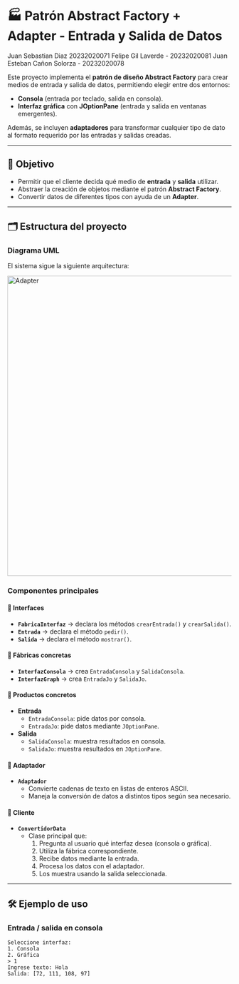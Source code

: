 # 🏭 Patrón Abstract Factory + Adapter - Entrada y Salida de Datos

Juan Sebastian Diaz 20232020071
Felipe Gil Laverde - 20232020081
Juan Esteban Cañon Solorza - 20232020078

Este proyecto implementa el **patrón de diseño Abstract Factory** para crear medios de entrada y salida de datos, permitiendo elegir entre dos entornos:  

- **Consola** (entrada por teclado, salida en consola).  
- **Interfaz gráfica** con **JOptionPane** (entrada y salida en ventanas emergentes).  

Además, se incluyen **adaptadores** para transformar cualquier tipo de dato al formato requerido por las entradas y salidas creadas.  

---

## 📌 Objetivo
- Permitir que el cliente decida qué medio de **entrada** y **salida** utilizar.  
- Abstraer la creación de objetos mediante el patrón **Abstract Factory**.  
- Convertir datos de diferentes tipos con ayuda de un **Adapter**.  

---

## 🗂️ Estructura del proyecto

### **Diagrama UML**
El sistema sigue la siguiente arquitectura:  

<img width="907" height="673" alt="Adapter" src="https://github.com/user-attachments/assets/8cc8c858-5c52-4e1e-89f5-dbe35f5e46ed" />



### **Componentes principales**

#### 🔹 Interfaces
- **`FabricaInterfaz`** → declara los métodos `crearEntrada()` y `crearSalida()`.  
- **`Entrada`** → declara el método `pedir()`.  
- **`Salida`** → declara el método `mostrar()`.  

#### 🔹 Fábricas concretas
- **`InterfazConsola`** → crea `EntradaConsola` y `SalidaConsola`.  
- **`InterfazGraph`** → crea `EntradaJo` y `SalidaJo`.  

#### 🔹 Productos concretos
- **Entrada**  
  - `EntradaConsola`: pide datos por consola.  
  - `EntradaJo`: pide datos mediante `JOptionPane`.  
- **Salida**  
  - `SalidaConsola`: muestra resultados en consola.  
  - `SalidaJo`: muestra resultados en `JOptionPane`.  

#### 🔹 Adaptador
- **`Adaptador`**  
  - Convierte cadenas de texto en listas de enteros ASCII.  
  - Maneja la conversión de datos a distintos tipos según sea necesario.  

#### 🔹 Cliente
- **`ConvertidorData`**  
  - Clase principal que:  
    1. Pregunta al usuario qué interfaz desea (consola o gráfica).  
    2. Utiliza la fábrica correspondiente.  
    3. Recibe datos mediante la entrada.  
    4. Procesa los datos con el adaptador.  
    5. Los muestra usando la salida seleccionada.  

---

## 🛠️ Ejemplo de uso

### Entrada / salida en consola
```text
Seleccione interfaz: 
1. Consola 
2. Gráfica
> 1
Ingrese texto: Hola
Salida: [72, 111, 108, 97]

